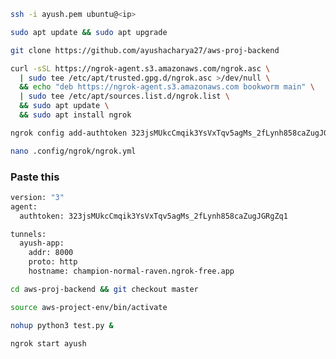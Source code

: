 ```bash
ssh -i ayush.pem ubuntu@<ip>
```
```bash
sudo apt update && sudo apt upgrade
```

```bash 
git clone https://github.com/ayushacharya27/aws-proj-backend
```

```bash
curl -sSL https://ngrok-agent.s3.amazonaws.com/ngrok.asc \
  | sudo tee /etc/apt/trusted.gpg.d/ngrok.asc >/dev/null \
  && echo "deb https://ngrok-agent.s3.amazonaws.com bookworm main" \
  | sudo tee /etc/apt/sources.list.d/ngrok.list \
  && sudo apt update \
  && sudo apt install ngrok
```

```bash
ngrok config add-authtoken 323jsMUkcCmqik3YsVxTqv5agMs_2fLynh858caZugJGRgZq1
```

```bash
nano .config/ngrok/ngrok.yml
```

### Paste this
```bash
version: "3"
agent:
  authtoken: 323jsMUkcCmqik3YsVxTqv5agMs_2fLynh858caZugJGRgZq1

tunnels:
  ayush-app:
    addr: 8000
    proto: http
    hostname: champion-normal-raven.ngrok-free.app
```

```bash
cd aws-proj-backend && git checkout master
```

```bash
source aws-project-env/bin/activate
```

```bash
nohup python3 test.py &
```

```bash 
ngrok start ayush
```

